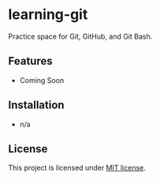 # learning-git
Practice space for Git, GitHub, and Git Bash.

## Features
- Coming Soon

## Installation
- n/a

## License
This project is licensed under [MIT license](https://mit-license.org/).
